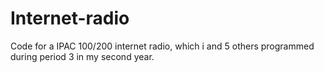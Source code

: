 # Internet-radio
Code for a IPAC 100/200 internet radio, which i and 5 others programmed during period 3 in my second year.
